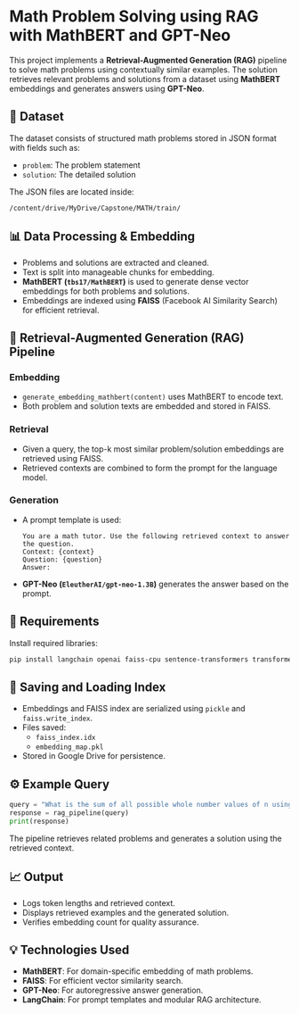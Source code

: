# Math Problem Solving using RAG with MathBERT and GPT-Neo

This project implements a **Retrieval-Augmented Generation (RAG)** pipeline to solve math problems using contextually similar examples. The solution retrieves relevant problems and solutions from a dataset using **MathBERT** embeddings and generates answers using **GPT-Neo**.

## 📁 Dataset

The dataset consists of structured math problems stored in JSON format with fields such as:
- `problem`: The problem statement
- `solution`: The detailed solution

The JSON files are located inside:

```
/content/drive/MyDrive/Capstone/MATH/train/
```

## 📊 Data Processing & Embedding

- Problems and solutions are extracted and cleaned.
- Text is split into manageable chunks for embedding.
- **MathBERT (`tbs17/MathBERT`)** is used to generate dense vector embeddings for both problems and solutions.
- Embeddings are indexed using **FAISS** (Facebook AI Similarity Search) for efficient retrieval.

## 🧠 Retrieval-Augmented Generation (RAG) Pipeline

### Embedding
- `generate_embedding_mathbert(content)` uses MathBERT to encode text.
- Both problem and solution texts are embedded and stored in FAISS.

### Retrieval
- Given a query, the top-k most similar problem/solution embeddings are retrieved using FAISS.
- Retrieved contexts are combined to form the prompt for the language model.

### Generation
- A prompt template is used:
  ```
  You are a math tutor. Use the following retrieved context to answer the question.
  Context: {context}
  Question: {question}
  Answer:
  ```
- **GPT-Neo (`EleutherAI/gpt-neo-1.3B`)** generates the answer based on the prompt.

## 🧪 Requirements

Install required libraries:

```bash
pip install langchain openai faiss-cpu sentence-transformers transformers tiktoken langchain-community torch accelerate
```

## 💾 Saving and Loading Index

- Embeddings and FAISS index are serialized using `pickle` and `faiss.write_index`.
- Files saved:
  - `faiss_index.idx`
  - `embedding_map.pkl`
- Stored in Google Drive for persistence.

## ⚙️ Example Query

```python
query = "What is the sum of all possible whole number values of n using Triangle Inequality?"
response = rag_pipeline(query)
print(response)
```

The pipeline retrieves related problems and generates a solution using the retrieved context.

## 📈 Output

- Logs token lengths and retrieved context.
- Displays retrieved examples and the generated solution.
- Verifies embedding count for quality assurance.

## 💡 Technologies Used

- **MathBERT**: For domain-specific embedding of math problems.
- **FAISS**: For efficient vector similarity search.
- **GPT-Neo**: For autoregressive answer generation.
- **LangChain**: For prompt templates and modular RAG architecture.
